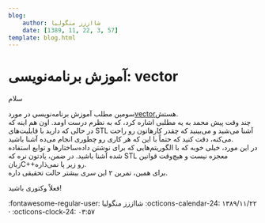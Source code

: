 ```yaml
---
blog:
    author: شااززز منگولیا
    date: [1389, 11, 22, 3, 57]
template: blog.html
---
```

# آموزش برنامه‌نویسی: vector

<div class="cnt">
سلام<p></p>
<p>سومین مطلب آموزش برنامه‌نویسی در مورد<a href="http://s1.picofile.com/file/6341097582/vector.pdf.html">vector</a>هستش.<br/>چند وقت پیش محمد به یه مطلبی اشاره کرد، که به نظرم درست اومد. اون هم اینه که در حالی که دارید با قابلیت‌های STL آشنا می‌شید و می‌بینید که چقدر کارهاتون رو راحت می‌کنه، دقت کنید که حتماً با این که هر کاری رو چطوری انجام می‌ده آشنا باشید.<br/>در این مورد، خیلی خوبه که با الگوریتم‌هایی که برای نوشتن داده‌ساختارها و توابع استفاده شده آشنا باشید. در ضمن، یادتون نره که STL معجزه نیست و هیچ‌وقت قوانین زبانC++رو زیر پا نمی‌ذاره.<br/>برای همین، تمرین ۲ این سری بیشتر حالت تحقیقی داره.</p>
<p>فعلاً وکتوری باشید!</p>
<p></p>
</div>

<div class="blog-info" markdown>
<span class="blog-author">
:fontawesome-regular-user: شااززز منگولیا
</span>
<span class="blog-date">
:octicons-calendar-24: ۱۳۸۹/۱۱/۲۲ · :octicons-clock-24: ۰۳:۵۷
</span>
</div>

